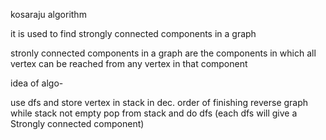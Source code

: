 kosaraju algorithm 

it is used to find strongly connected components in a graph

stronly connected components in a graph are the components in which all vertex can be
reached from any vertex in that component

idea of algo-

use dfs and store vertex in stack in dec. order of finishing 
reverse graph
while stack not empty
 pop from stack and do dfs (each dfs will give a Strongly connected component)
